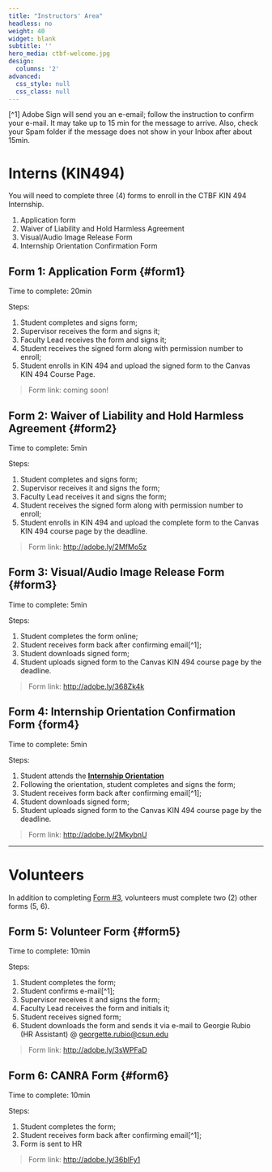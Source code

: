 ```yaml
---
title: "Instructors' Area"
headless: no
weight: 40
widget: blank
subtitle: ''
hero_media: ctbf-welcome.jpg
design:
  columns: '2'
advanced:
  css_style: null
  css_class: null
---
```

[^1] Adobe Sign will send you an e-email; follow the instruction to confirm your e-mail. It may take up to 15 min for the message to arrive. Also, check your Spam folder if the message does not show in your Inbox after about 15min.


# Interns (KIN494)

You will need to complete three (4) forms to enroll in the CTBF KIN 494 Internship.

1. Application form
2. Waiver of Liability and Hold Harmless Agreement
3. Visual/Audio Image Release Form
4. Internship Orientation Confirmation Form

## Form 1: Application Form {#form1}

Time to complete: 20min

Steps: 

1. Student completes and signs form;
2. Supervisor receives the form and signs it;
3. Faculty Lead receives the form and signs it;
4. Student receives the signed form along with permission number to enroll;
5. Student enrolls in KIN 494 and upload the signed form to the Canvas KIN 494 Course Page.

> Form link: coming soon!

## Form 2: Waiver of Liability and Hold Harmless Agreement {#form2}

Time to complete: 5min

Steps: 

1. Student completes and signs form;
2. Supervisor receives it and signs the form;
3. Faculty Lead receives it and signs the form;
4. Student receives the signed form along with permission number to enroll;
5. Student enrolls in KIN 494 and upload the complete form to the Canvas KIN 494 course page by the deadline.

> Form link: http://adobe.ly/2MfMo5z

## Form 3: Visual/Audio Image Release Form {#form3}

Time to complete: 5min

Steps: 

1. Student completes the form online;
2. Student receives form back after confirming email[^1];
3. Student downloads signed form;
4. Student uploads signed form to the Canvas KIN 494 course page by the deadline.

> Form link: http://adobe.ly/368Zk4k 

## Form 4: Internship Orientation Confirmation Form {form4}

Time to complete: 5min

Steps: 

1. Student attends the [**Internship Orientation**](https://canvas.csun.edu/courses/37918)
2. Following the orientation, student completes and signs the form;
3. Student receives form back after confirming email[^1];
4. Student downloads signed form;
5. Student uploads signed form to the Canvas KIN 494 course page by the deadline.

> Form link: http://adobe.ly/2MkybnU 

----

# Volunteers

In addition to completing [Form #3](#form3), volunteers must complete two (2) other forms (5, 6).

## Form 5: Volunteer Form {#form5}

Time to complete: 10min

Steps:

1. Student completes the form;
3. Student confirms e-mail[^1];
4. Supervisor receives it and signs the form;
5. Faculty Lead receives the form and initials it;
6. Student receives signed form;
7. Student downloads the form and sends it via e-mail to Georgie Rubio (HR Assistant) @ georgette.rubio@csun.edu

> Form link: http://adobe.ly/3sWPFaD

## Form 6: CANRA Form {#form6} 

Time to complete: 10min

Steps:

1. Student completes the form;
2. Student receives form back after confirming email[^1];
4. Form is sent to HR

> Form link: http://adobe.ly/36blFy1

